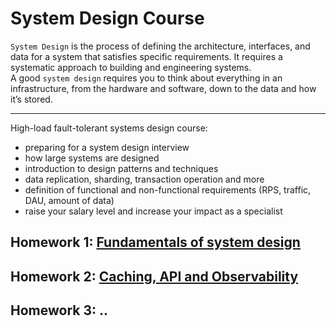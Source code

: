System Design Course
=======

`System Design` is the process of defining the architecture, interfaces, and data for a system that satisfies specific requirements. 
It requires a systematic approach to building and engineering systems. \
A good `system design` requires you to think about everything in an infrastructure, from the hardware and software, down to the data and how it’s stored.

---

High-load fault-tolerant systems design course:
 - preparing for a system design interview
 - how large systems are designed
 - introduction to design patterns and techniques
 - data replication, sharding, transaction operation and more
 - definition of functional and non-functional requirements (RPS, traffic, DAU, amount of data)
 - raise your salary level and increase your impact as a specialist

## Homework 1: [Fundamentals of system design](https://github.com/DmitriySh/system-design-course/tree/main/01-fundamentals-system-design)

## Homework 2: [Caching, API and Observability](https://github.com/DmitriySh/system-design-course/tree/main/02-caching-api-and-observability)

## Homework 3: ..